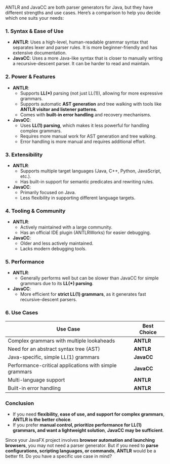 ANTLR and JavaCC are both parser generators for Java, but they have different strengths and use cases. Here’s a comparison to help you decide which one suits your needs:

### **1. Syntax & Ease of Use**
- **ANTLR**: Uses a high-level, human-readable grammar syntax that separates lexer and parser rules. It is more beginner-friendly and has extensive documentation.
- **JavaCC**: Uses a more Java-like syntax that is closer to manually writing a recursive-descent parser. It can be harder to read and maintain.

### **2. Power & Features**
- **ANTLR**:
  - Supports **LL(*)** parsing (not just LL(1)), allowing for more expressive grammars.
  - Supports automatic **AST generation** and tree walking with tools like **ANTLR visitor and listener patterns**.
  - Comes with **built-in error handling** and recovery mechanisms.
- **JavaCC**:
  - Uses **LL(1) parsing**, which makes it less powerful for handling complex grammars.
  - Requires more manual work for AST generation and tree walking.
  - Error handling is more manual and requires additional effort.

### **3. Extensibility**
- **ANTLR**:
  - Supports multiple target languages (Java, C++, Python, JavaScript, etc.).
  - Has built-in support for semantic predicates and rewriting rules.
- **JavaCC**:
  - Primarily focused on Java.
  - Less flexibility in supporting different language targets.

### **4. Tooling & Community**
- **ANTLR**:
  - Actively maintained with a large community.
  - Has an official IDE plugin (ANTLRWorks) for easier debugging.
- **JavaCC**:
  - Older and less actively maintained.
  - Lacks modern debugging tools.

### **5. Performance**
- **ANTLR**:
  - Generally performs well but can be slower than JavaCC for simple grammars due to its **LL(*) parsing**.
- **JavaCC**:
  - More efficient for **strict LL(1) grammars**, as it generates fast recursive-descent parsers.

### **6. Use Cases**
| Use Case | Best Choice |
|----------|------------|
| Complex grammars with multiple lookaheads | **ANTLR** |
| Need for an abstract syntax tree (AST) | **ANTLR** |
| Java-specific, simple LL(1) grammars | **JavaCC** |
| Performance-critical applications with simple grammars | **JavaCC** |
| Multi-language support | **ANTLR** |
| Built-in error handling | **ANTLR** |

### **Conclusion**
- If you need **flexibility, ease of use, and support for complex grammars**, **ANTLR is the better choice**.
- If you prefer **manual control, prioritize performance for LL(1) grammars, and want a lightweight solution**, **JavaCC may be sufficient**.

Since your JavaFX project involves **browser automation and launching browsers**, you may not need a parser generator. But if you need to **parse configurations, scripting languages, or commands**, **ANTLR** would be a better fit. Do you have a specific use case in mind?
